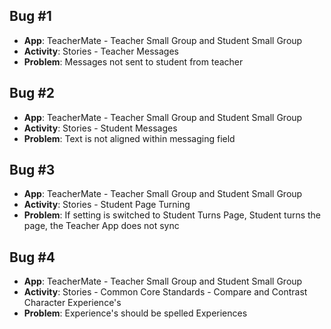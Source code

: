 ## Bug #1

* **App**: TeacherMate - Teacher Small Group and Student Small Group
* **Activity**: Stories - Teacher Messages
* **Problem**: Messages not sent to student from teacher

## Bug #2

* **App**: TeacherMate - Teacher Small Group and Student Small Group
* **Activity**: Stories - Student Messages
* **Problem**: Text is not aligned within messaging field

## Bug #3

* **App**: TeacherMate - Teacher Small Group and Student Small Group
* **Activity**: Stories - Student Page Turning
* **Problem**: If setting is switched to Student Turns Page, Student turns the page, the Teacher App does not sync

## Bug #4

* **App**: TeacherMate - Teacher Small Group and Student Small Group
* **Activity**: Stories - Common Core Standards - Compare and Contrast Character Experience's
* **Problem**: Experience's should be spelled Experiences